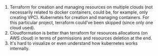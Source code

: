 1. Terraform for creation and managing resources on multiple clouds (not necessarily related to docker containers, could be, for example, only creating VPC). Kubernetes for creation and managing containers. For this particular project, terraform could've been skipped (since only one cloud used).
2. Cloudformation is better than terraform for resources allocations (on AWS cloud) in terms of permissions and resources deletion at the end.
3. It's hard to visualize or even understand how kubernetes works internally.